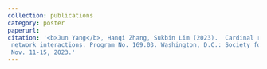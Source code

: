 ```yaml
---
collection: publications
category: poster
paperurl: 
citation: '<b>Jun Yang</b>, Hanqi Zhang, Sukbin Lim (2023).  Cardinal repulsion in working memory requires sensory-memory
 network interactions. Program No. 169.03. Washington, D.C.: Society for Neuroscience (SfN),
 Nov. 11-15, 2023.'
---
```

